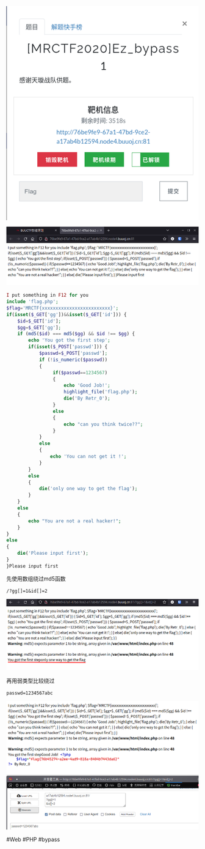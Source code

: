 ![](<./img/Pasted image 20221101080348.png>)

![](<./img/Pasted image 20221101080408.png>)

```php
I put something in F12 for you
include 'flag.php';
$flag='MRCTF{xxxxxxxxxxxxxxxxxxxxxxxxx}';
if(isset($_GET['gg'])&&isset($_GET['id'])) {
    $id=$_GET['id'];
    $gg=$_GET['gg'];
    if (md5($id) === md5($gg) && $id !== $gg) {
        echo 'You got the first step';
        if(isset($_POST['passwd'])) {
            $passwd=$_POST['passwd'];
            if (!is_numeric($passwd))
            {
                 if($passwd==1234567)
                 {
                     echo 'Good Job!';
                     highlight_file('flag.php');
                     die('By Retr_0');
                 }
                 else
                 {
                     echo "can you think twice??";
                 }
            }
            else
            {
                echo 'You can not get it !';
            }
		}
	    else
	    {
	        die('only one way to get the flag');
	    }
	}
	else 
	{
	    echo "You are not a real hacker!";
	}
}
else
{
    die('Please input first');
}
}Please input first
```
先使用数组绕过md5函数
```
/?gg[]=1&id[]=2
```
![](<./img/Pasted image 20221101081208.png>)

再用弱类型比较绕过
```
passwd=1234567abc
```
![](<./img/Pasted image 20221101081422.png>)

#Web #PHP #bypass